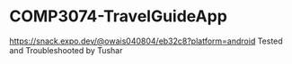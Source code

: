 # COMP3074-TravelGuideApp
https://snack.expo.dev/@owais040804/eb32c8?platform=android
Tested and Troubleshooted by Tushar
